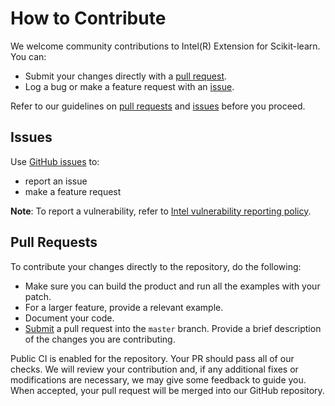 <!--
******************************************************************************
* Copyright 2022 Intel Corporation
*
* Licensed under the Apache License, Version 2.0 (the "License");
* you may not use this file except in compliance with the License.
* You may obtain a copy of the License at
*
*     http://www.apache.org/licenses/LICENSE-2.0
*
* Unless required by applicable law or agreed to in writing, software
* distributed under the License is distributed on an "AS IS" BASIS,
* WITHOUT WARRANTIES OR CONDITIONS OF ANY KIND, either express or implied.
* See the License for the specific language governing permissions and
* limitations under the License.
*******************************************************************************/-->

# How to Contribute

We welcome community contributions to Intel(R) Extension for Scikit-learn. You can:

- Submit your changes directly with a [pull request](https://github.com/intel/scikit-learn-intelex/pulls).
- Log a bug or make a feature request with an [issue](https://github.com/intel/scikit-learn-intelex/issues).

Refer to our guidelines on [pull requests](#pull-requests) and [issues](#issues) before you proceed.

## Issues

Use [GitHub issues](https://github.com/intel/scikit-learn-intelex/issues) to:
- report an issue
- make a feature request

**Note**: To report a vulnerability, refer to [Intel vulnerability reporting policy](https://www.intel.com/content/www/us/en/security-center/default.html).

## Pull Requests

To contribute your changes directly to the repository, do the following:
- Make sure you can build the product and run all the examples with your patch.
- For a larger feature, provide a relevant example.
- Document your code.
- [Submit](https://github.com/intel/scikit-learn-intelex/pulls) a pull request into the `master` branch. Provide a brief description of the changes you are contributing.

Public CI is enabled for the repository. Your PR should pass all of our checks. We will review your contribution and, if any additional fixes or modifications are necessary, we may give some feedback to guide you. When accepted, your pull request will be merged into our GitHub repository.

